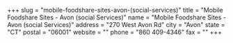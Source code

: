 +++
slug = "mobile-foodshare-sites-avon-(social-services)"
title = "Mobile Foodshare Sites - Avon (social Services)"
name = "Mobile Foodshare Sites - Avon (social Services)"
address = "270 West Avon Rd"
city = "Avon"
state = "CT"
postal = "06001"
website = ""
phone = "860 409-4346"
fax = ""
+++
